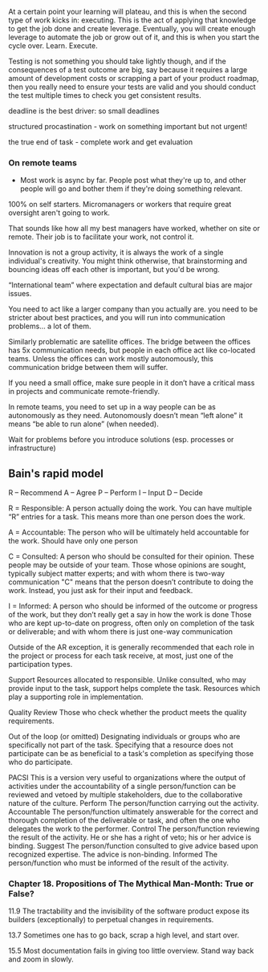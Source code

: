  At a certain point your learning will plateau, and this is when the second type of work kicks in: executing. This is the act of applying that knowledge to get the job done and create leverage. Eventually, you will create enough leverage to automate the job or grow out of it, and this is when you start the cycle over. Learn. Execute.

 Testing is not something you should take lightly though, and if the consequences of a test outcome are big, say because it requires a large amount of development costs or scrapping a part of your product roadmap, then you really need to ensure your tests are valid and you should conduct the test multiple times to check you get consistent results.

deadline is the best driver: so small deadlines

structured procastination - work on something important but not urgent!

the true end of task - complete work and get evaluation

### On remote teams

- Most work is async by far. People post what they're up to, and other people will go and bother them if they're doing something relevant.

100% on self starters. Micromanagers or workers that require great oversight aren't going to work.

That sounds like how all my best managers have worked, whether on site or remote. Their job is to facilitate your work, not control it.

Innovation is not a group activity, it is always the work of a single individual's creativity. You might think otherwise, that brainstorming and bouncing ideas off each other is important, but you'd be wrong.

“International team” where expectation and default cultural bias are major issues.

You need to act like a larger company than you actually are. you need to be stricter about best practices, and you will run into communication problems… a lot of them.

Similarly problematic are satellite offices. The bridge between the offices has 5x communication needs, but people in each office act like co-located teams. Unless the offices can work mostly autonomously, this communication bridge between them will suffer.

If you need a small office, make sure people in it don’t have a critical mass in projects and communicate remote-friendly.

In remote teams, you need to set up in a way people can be as autonomously as they need. Autonomously doesn’t mean “left alone” it means “be able to run alone” (when needed).

Wait for problems before you introduce solutions (esp. processes or infrastructure)
## Bain's rapid model
R – Recommend
A – Agree
P – Perform
I – Input
D – Decide


R = Responsible: A person actually doing the work. You can have multiple “R” entries for a task. This means more than one person does the work.

A = Accountable: The person who will be ultimately held accountable for the work. Should have only one person

C = Consulted: A person who should be consulted for their opinion. These people may be outside of your team.
Those whose opinions are sought, typically subject matter experts; and with whom there is two-way communication
"C" means that the person doesn’t contribute to doing the work. Instead, you just ask for their input and feedback.

I = Informed: A person who should be informed of the outcome or progress of the work, but they don’t really get a say in how the work is done
Those who are kept up-to-date on progress, often only on completion of the task or deliverable; and with whom there is just one-way communication

 Outside of the AR exception, it is generally recommended that each role in the project or process for each task receive, at most, just one of the participation types. 

Support
Resources allocated to responsible. Unlike consulted, who may provide input to the task, support helps complete the task. Resources which play a supporting role in implementation.

Quality Review
Those who check whether the product meets the quality requirements.

Out of the loop (or omitted)
Designating individuals or groups who are specifically not part of the task. Specifying that a resource does not participate can be as beneficial to a task's completion as specifying those who do participate.

 

PACSI
This is a version very useful to organizations where the output of activities under the accountability of a single person/function can be reviewed and vetoed by multiple stakeholders, due to the collaborative nature of the culture.
Perform
The person/function carrying out the activity.
Accountable
The person/function ultimately answerable for the correct and thorough completion of the deliverable or task, and often the one who delegates the work to the performer.
Control
The person/function reviewing the result of the activity. He or she has a right of veto; his or her advice is binding.
Suggest
The person/function consulted to give advice based upon recognized expertise. The advice is non-binding.
Informed
The person/function who must be informed of the result of the activity.


### Chapter 18. Propositions of The Mythical Man-Month: True or False?

11.9 The tractability and the invisibility of the software product expose its builders (exceptionally) to perpetual changes in requirements.

13.7 Sometimes one has to go back, scrap a high level, and start over.

15.5 Most documentation fails in giving too little overview. Stand way back and zoom in slowly.
